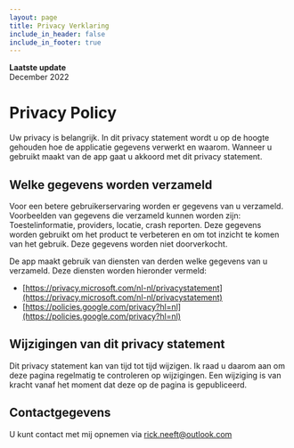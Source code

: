 ```yaml
---
layout: page
title: Privacy Verklaring
include_in_header: false
include_in_footer: true
---
```


**Laatste update**  
December 2022

# Privacy Policy
Uw privacy is belangrijk. In dit privacy statement wordt u op de hoogte gehouden hoe de applicatie gegevens verwerkt en waarom. Wanneer u gebruikt maakt van de app gaat u akkoord met dit privacy statement.

## Welke gegevens worden verzameld
Voor een betere gebruikerservaring worden er gegevens van u verzameld. Voorbeelden van gegevens die verzameld kunnen worden zijn: Toestelinformatie, providers, locatie, crash reporten. Deze gegevens worden gebruikt om het product te verbeteren en om tot inzicht te komen van het gebruik. Deze gegevens worden niet doorverkocht.

De app maakt gebruik van diensten van derden welke gegevens van u verzameld. Deze diensten worden hieronder vermeld:
- [https://privacy.microsoft.com/nl-nl/privacystatement](https://privacy.microsoft.com/nl-nl/privacystatement)
- [https://policies.google.com/privacy?hl=nl](https://policies.google.com/privacy?hl=nl)

## Wijzigingen van dit privacy statement
Dit privacy statement kan van tijd tot tijd wijzigen. Ik raad u daarom aan om deze pagina regelmatig te controleren op wijzigingen. Een wijziging is van kracht vanaf het moment dat deze op de pagina is gepubliceerd.

## Contactgegevens
U kunt contact met mij opnemen via [rick.neeft@outlook.com](mailto:rick.neeft@outlook.com)